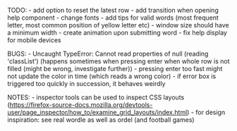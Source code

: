 TODO: 
    - add option to reset the latest row 
    - add transition when opening help component
    - change fonts
    - add tips for valid words (most frequent letter, most common position of yellow letter etc)
    - window size should have a minimum width
    - create animation upon submitting word
    - fix help display for mobile devices

BUGS: 
    - Uncaught TypeError: Cannot read properties of null (reading 'classList') (happens sometimes when pressing enter when whole row is not filled (might be wrong, investigate further))
    - pressing enter too fast might not update the color in time (which reads a wrong color)
    - if error box is triggered too quickly in succession, it behaves weirdly

NOTES: 
    - inspector tools can be used to inspect CSS layouts (https://firefox-source-docs.mozilla.org/devtools-user/page_inspector/how_to/examine_grid_layouts/index.html)
    - for design inspiration: see real wordle as well as ordel (and football games)